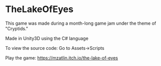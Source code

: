 # TheLakeOfEyes
This game was made during a month-long game jam under the theme of "Cryptids."

Made in Unity3D using the C# language

To view the source code:
Go to Assets->Scripts

Play the game: https://mzatlin.itch.io/the-lake-of-eyes
